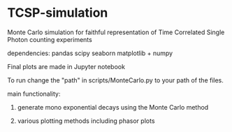 # TCSP-simulation
 Monte Carlo simulation for faithful representation of Time Correlated Single Photon counting experiments  
 
 dependencies: pandas scipy seaborn matplotlib + numpy  
 
 Final plots are made in Jupyter notebook  
 
 To run change the "path" in scripts/MonteCarlo.py to your path of the files. 
 
main functionality:

1. generate mono exponential decays using the Monte Carlo method 

2. various plotting methods including phasor plots
